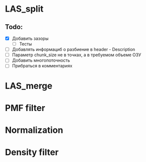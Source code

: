 # LAS_split

## Todo:
- [x] Добавить зазоры
   - [ ] Тесты
- [ ] Добавлять информациб о разбиение в header - Description
- [ ] Параметр chunk_size не в точках, а в требуемом объеме ОЗУ
- [ ] Добавить многопоточность
- [ ] Прибраться в комментариях

# LAS_merge

# PMF filter

# Normalization

# Density filter
